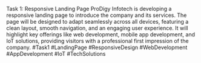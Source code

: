 Task 1: Responsive Landing Page
ProDigy Infotech is developing a responsive landing page to introduce the company and its services. The page will be designed to adapt seamlessly across all devices, featuring a clean layout, smooth navigation, and an engaging user experience. It will highlight key offerings like web development, mobile app development, and IoT solutions, providing visitors with a professional first impression of the company. #Task1 #LandingPage #ResponsiveDesign #WebDevelopment #AppDevelopment #IoT #TechSolutions
